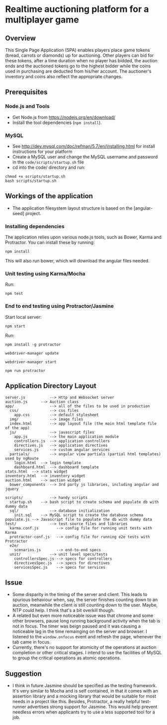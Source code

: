 # Realtime auctioning platform for a multiplayer game

## Overview

This Single Page Application (SPA) enables players place game tokens (bread, carrots or diamonds) up for auctioning.
Other players can bid for these tokens, after a time duration when no player has bidded, the auction ends and the auctioned tokens go to the highest bidder while the
coins used in purchasing are deducted from his/her account. The auctioner's inventory and coins also reflect the appropriate changes.


## Prerequisites

### Node.js and Tools

- Get Node.js from https://nodejs.org/en/download/
- Install the tool dependencies (`npm install`).

### MySQL
- See http://dev.mysql.com/doc/refman/5.7/en/installing.html for install instructions for your platform
- Create a MySQL user and change the MySQL username and password in the ```code/scripts/startup.sh``` file
- cd into the code/ directory and run:

```
chmod +x scripts/startup.sh
bash scripts/startup.sh
```


## Workings of the application

- The application filesystem layout structure is based on the [angular-seed] project.


### Installing dependencies

The application relies upon various node.js tools, such as Bower, Karma and Protractor.  You can
install these by running:

```
npm install
```

This will also run bower, which will download the angular files needed.

### Unit testing using Karma/Mocha
Run:
```
npm test
```

### End to end testing using Protractor/Jasmine
Start local server:
```
npm start
```

Run:
```
npm install -g protractor

webdriver-manager update

webdriver-manager start

npm run protractor
```

## Application Directory Layout
    server.js   		--> Http and Websocket server
    auction.js		--> Auction class
    app/                --> all of the files to be used in production
      css/              --> css files
        app.css         --> default stylesheet
      img/              --> image files
      index.html        --> app layout file (the main html template file of the app)
      js/               --> javascript files
        app.js          --> the main application module
        controllers.js  --> application controllers
        directives.js   --> application directives
        services.js     --> custom angular services
      partials/         --> angular view partials (partial html templates) used by ngRoute
        login.html	--> login template
        dashboard.html	--> dashboard template
	stats.html	--> stats widget
	inventory.html	--> inventory widget
	auction.html	--> auction widget
      bower_components  --> 3rd party js libraries, including angular and jquery

    scripts/            --> handy scripts
      startup.sh	--> bash script to create schema and populate db with dummy data
      sql/              --> database initialization
        init.sql	--> MySQL script to create the database schema
	populate.js	--> Javascript file to populate the db with dummy data
    test/               --> test source files and libraries
      karma.conf.js        --> config file for running unit tests with Karma
      protractor-conf.js   --> config file for running e2e tests with Protractor
      e2e/
        scenarios.js       --> end-to-end specs
      unit/             --> unit level specs/tests
        controllersSpec.js --> specs for controllers
        directivesSpec.js  --> specs for directives
        servicesSpec.js    --> specs for services

## Issue
- Some disparity in the timing of the server and client. This leads to spurious behaviour when, say, the server finishes counting down to an auction, meanwhile the client
is still counting down to the user. Maybe, NTP could help. I think that's a bit overkill though.
- A related but even more noticeable issue was that chrome and some other browsers, pause long running background activity when the tab is not in focus. The timer was beign paused and it was causing a noticeable lag in the time remainging on the server and browser. I listened to the ```window.onfocus``` event and refresh the page, whenever the tab came in focus.
- Currently, there's no support for atomicity of the operations at auction completion or other critical stages. I intend to use the facilities of MySQL to group the critical operations as atomic operations.

## Suggestion
- I think in future Jasmine should be specified as the testing framework. It's very similar to Mocha and is self contained, in that it comes with an assertion library and a mocking library that would be suitable for most needs in a project like this. Besides, Protractor, a really helpful test-runner advertises strong support for Jasmine. This would help prevent needless errors when applicants try to use a less supported tool for a job.

